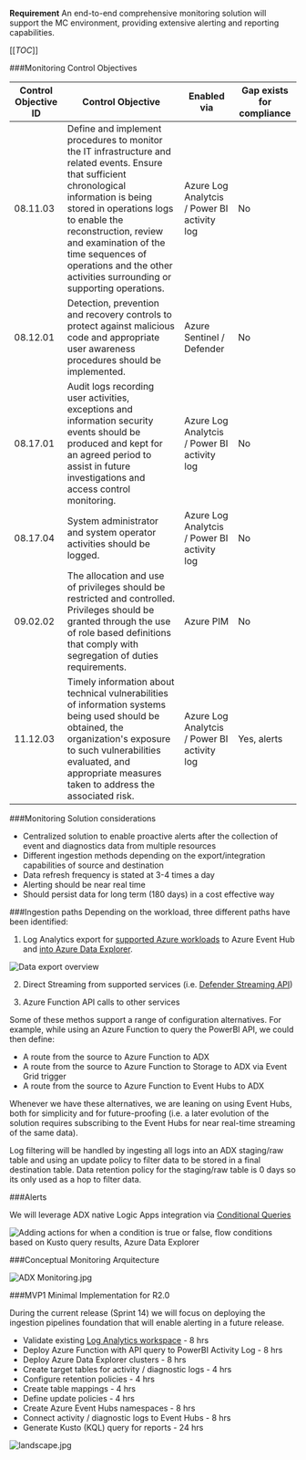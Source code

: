 **Requirement** 
An end-to-end comprehensive monitoring solution will support the MC environment, providing extensive alerting and reporting capabilities.

[[_TOC_]]

###Monitoring Control Objectives

| **Control Objective ID** | **Control Objective** | **Enabled via** | **Gap exists for compliance** |
|--|--|--|--|
| 08.11.03 | Define and implement procedures to monitor the IT infrastructure and related events. Ensure that sufficient chronological information is being stored in operations logs to enable the reconstruction, review and examination of the time sequences of operations and the other activities surrounding or supporting operations. | Azure Log Analytcis / Power BI activity log | No |
| 08.12.01 | Detection, prevention and recovery controls to protect against malicious code and appropriate user awareness procedures should be implemented. | Azure Sentinel / Defender | No |
| 08.17.01 | Audit logs recording user activities, exceptions and information security events should be produced and kept for an agreed period to assist in future investigations and access control monitoring. | Azure Log Analytcis / Power BI activity log | No |
| 08.17.04 | System administrator and system operator activities should be logged. | Azure Log Analytcis / Power BI activity log | No |
| 09.02.02 | The allocation and use of privileges should be restricted and controlled. Privileges should be  granted through the use of role based definitions that comply with segregation of duties requirements. | Azure PIM | No |
| 11.12.03 | Timely information about technical vulnerabilities of information systems being used should be obtained, the organization's exposure to such vulnerabilities evaluated, and appropriate measures taken to address the associated risk. | Azure Log Analytcis / Power BI activity log | Yes, alerts |


###Monitoring Solution considerations
- Centralized solution to enable proactive alerts after the collection of event and diagnostics data from multiple resources
- Different ingestion methods depending on the export/integration capabilities of source and destination
- Data refresh frequency is stated at 3-4 times a day
- Alerting should be near real time
- Should persist data for long term (180 days) in a cost effective way

###Ingestion paths
Depending on the workload, three different paths have been identified:

1. Log Analytics export for [supported Azure workloads](https://docs.microsoft.com/en-us/azure/azure-monitor/monitor-reference#azure-supported-services) to Azure Event Hub and [into Azure Data Explorer](https://docs.microsoft.com/en-us/azure/data-explorer/ingest-data-no-code?tabs=diagnostic-logs).

<IMG  src="https://docs.microsoft.com/en-us/azure/azure-monitor/logs/media/logs-data-export/data-export-overview.png"  alt="Data export overview"/>

2. Direct Streaming from supported services
(i.e. [Defender Streaming API](https://docs.microsoft.com/en-us/microsoft-365/security/defender-endpoint/raw-data-export?view=o365-worldwide))

3. Azure Function API calls to other services

Some of these methos support a range of configuration alternatives.
For example, while using an Azure Function to query the PowerBI API, we could then define:
- A route from the source to Azure Function to ADX
- A route from the source to Azure Function to Storage to ADX via Event Grid trigger
- A route from the source to Azure Function to Event Hubs to ADX

Whenever we have these alternatives, we are leaning on using Event Hubs, both for simplicity and for future-proofing (i.e. a later evolution of the solution requires subscribing to the Event Hubs for near real-time streaming of the same data).

Log filtering will be handled by ingesting all logs into an ADX staging/raw table and using an update policy to filter data to be stored in a final destination table. Data retention policy for the staging/raw table is 0 days so its only used as a hop to filter data.

###Alerts

We will leverage ADX native Logic Apps integration via [Conditional Queries](https://docs.microsoft.com/en-us/azure/data-explorer/flow-usage#conditional-queries)

<IMG  src="https://docs.microsoft.com/en-us/azure/data-explorer/media/flow-usage/flow-conditionactions.png"  alt="Adding actions for when a condition is true or false, flow conditions based on Kusto query results, Azure Data Explorer"/>

###Conceptual Monitoring Arquitecture

![ADX Monitoring.jpg](/.attachments/ADX%20Monitoring-5a4e49ae-4476-43bb-b965-627133355f1b.jpg)

###MVP1 Minimal Implementation for R2.0

During the current release (Sprint 14) we will focus on deploying the ingestion pipelines foundation that will enable alerting in a future release.

- Validate existing [Log Analytics workspace](https://sede-it-itso.visualstudio.com/Digital%20Platform%20MC%20Enablement/_wiki/wikis/Digital-Platform-MC-Enablement.wiki/5353/Logging-to-Log-analytics-workspace) - 8 hrs
- Deploy Azure Function with API query to PowerBI Activity Log - 8 hrs
- Deploy Azure Data Explorer clusters - 8 hrs
- Create target tables for activity / diagnostic logs - 4 hrs
- Configure retention policies - 4 hrs
- Create table mappings - 4 hrs
- Define update policies - 4 hrs
- Create Azure Event Hubs namespaces - 8 hrs
- Connect activity / diagnostic logs to Event Hubs - 8 hrs
- Generate Kusto (KQL) query for reports - 24 hrs

![landscape.jpg](/.attachments/landscape-63134630-71d4-4b5d-934b-c04d1648cfd5.jpg)
